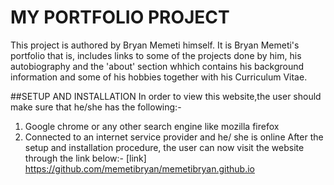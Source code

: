 # MY PORTFOLIO PROJECT
This project is authored by Bryan Memeti himself. It is Bryan Memeti's portfolio that is, includes links to some
of the projects done by him, his autobiography and the 'about' section whhich contains his background information and
some of his hobbies together with his Curriculum Vitae.

##SETUP AND INSTALLATION
In order to view this website,the user should make sure that he/she has the following:-
 1) Google chrome or any other search engine like mozilla firefox
 2) Connected to an internet service provider and he/ she is online
After the setup and installation procedure, the user can now visit the website through the link below:-
[link] https://github.com/memetibryan/memetibryan.github.io
